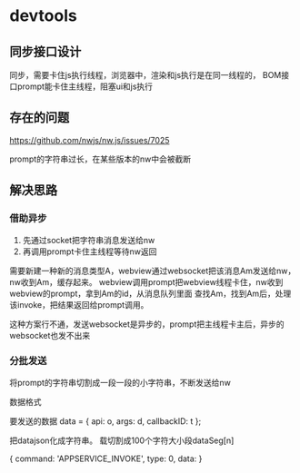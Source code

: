 # devtools

## 同步接口设计

同步，需要卡住js执行线程，浏览器中，渲染和js执行是在同一线程的，
BOM接口prompt能卡住主线程，阻塞ui和js执行

## 存在的问题

https://github.com/nwjs/nw.js/issues/7025

prompt的字符串过长，在某些版本的nw中会被截断

## 解决思路

### 借助异步

1. 先通过socket把字符串消息发送给nw
2. 再调用prompt卡住主线程等待nw返回

需要新建一种新的消息类型A，webview通过websocket把该消息Am发送给nw，nw收到Am，缓存起来。
webview调用prompt把webview线程卡住，nw收到webview的prompt，拿到Am的id，从消息队列里面
查找Am，找到Am后，处理该invoke，把结果返回给prompt调用。

这种方案行不通，发送websocket是异步的，prompt把主线程卡主后，异步的websocket也发不出来

### 分批发送

将prompt的字符串切割成一段一段的小字符串，不断发送给nw

数据格式

要发送的数据
data = 
{
	api: o,
	args: d,
	callbackID: t
};

把datajson化成字符串。
载切割成100个字符大小段dataSeg[n]



{
	command: 'APPSERVICE_INVOKE',
	type: 0, 
	data: 
}